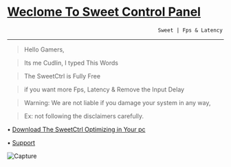 
  # [Weclome To Sweet Control Panel](https://github.com/Cudlin/SweetCtrl/releases/latest)
                                                     Sweet | Fps & Latency
---------------------------- -
> Hello Gamers,

> Its me Cudlin, I typed This Words

> The SweetCtrl is Fully Free

> if you want more Fps, Latency & Remove the Input Delay

> Warning:
> We are not liable if you damage your system in any way,

> Ex: not following the disclaimers carefully.

• [Download The SweetCtrl Optimizing in Your pc](https://github.com/Cudlin/SweetCtrl/releases/latest/download/SweetCtrl.bat)

• [Support](https://discord.gg/rYxw4Fxsrb)

![Capture]()
